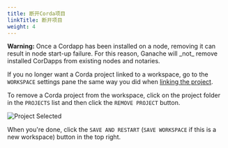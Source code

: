 ```yaml
---
title: 断开Corda项目
linkTitle: 断开项目
weight: 4
---
```


<p class="alert alert-warning"><strong>Warning:</strong> Once a Cordapp has been installed on a node, removing it can result in node start-up failure. For this reason, Ganache will _not_ remove installed CorDapps from existing nodes and notaries.</p>

If you no longer want a Corda project linked to a workspace, go to the `WORKSPACE` settings pane the same way you did when [linking the project](/docs/ganache/corda/linking-a-truffle-project).

To remove a Corda project from the workspace, click on the project folder in the `PROJECTS` list and then click the `REMOVE PROJECT` button.

![Project Selected](/img/docs/ganache/corda/corda-project-selected.png)

When you're done, click the `SAVE AND RESTART` (`SAVE WORKSPACE` if this is a new workspace) button in the top right.
